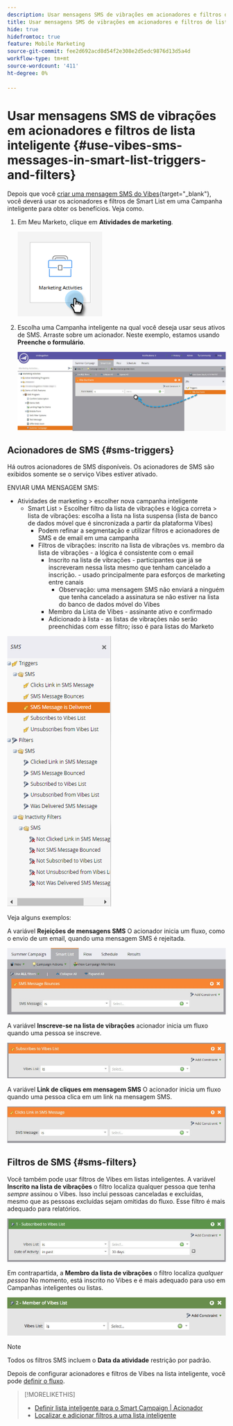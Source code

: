 ```yaml
---
description: Usar mensagens SMS de vibrações em acionadores e filtros de lista inteligente - Documentação do Marketo - Documentação do produto
title: Usar mensagens SMS de vibrações em acionadores e filtros de lista inteligente
hide: true
hidefromtoc: true
feature: Mobile Marketing
source-git-commit: fee2d692acd8d54f2e308e2d5edc9876d13d5a4d
workflow-type: tm+mt
source-wordcount: '411'
ht-degree: 0%

---
```


# Usar mensagens SMS de vibrações em acionadores e filtros de lista inteligente {#use-vibes-sms-messages-in-smart-list-triggers-and-filters}

Depois que você [criar uma mensagem SMS do Vibes](/help/marketo/product-docs/mobile-marketing/vibes-sms-messages/create-a-vibes-sms-message.md){target="_blank"}, você deverá usar os acionadores e filtros de Smart List em uma Campanha inteligente para obter os benefícios. Veja como.

1. Em Meu Marketo, clique em **Atividades de marketing**.

   ![](assets/use-vibes-sms-messages-in-smart-list-triggers-and-filters-1.png)

1. Escolha uma Campanha inteligente na qual você deseja usar seus ativos de SMS. Arraste sobre um acionador. Neste exemplo, estamos usando **Preenche o formulário**.

   ![](assets/fills-out-form-pull-over.jpg)

## Acionadores de SMS {#sms-triggers}

Há outros acionadores de SMS disponíveis. Os acionadores de SMS são exibidos somente se o serviço Vibes estiver ativado.

ENVIAR UMA MENSAGEM SMS:

* Atividades de marketing > escolher nova campanha inteligente
   * Smart List > Escolher filtro da lista de vibrações e lógica correta > lista de vibrações: escolha a lista na lista suspensa (lista de banco de dados móvel que é sincronizada a partir da plataforma Vibes)
      * Podem refinar a segmentação e utilizar filtros e acionadores de SMS e de email em uma campanha
      * Filtros de vibrações: inscrito na lista de vibrações vs. membro da lista de vibrações - a lógica é consistente com o email
         * Inscrito na lista de vibrações - participantes que já se inscreveram nessa lista mesmo que tenham cancelado a inscrição.  - usado principalmente para esforços de marketing entre canais
            * Observação: uma mensagem SMS não enviará a ninguém que tenha cancelado a assinatura se não estiver na lista do banco de dados móvel do Vibes
         * Membro da Lista de Vibes - assinante ativo e confirmado
         * Adicionado à lista - as listas de vibrações não serão preenchidas com esse filtro; isso é para listas do Marketo

![](assets/new-sms-search2.png)

Veja alguns exemplos:

A variável **Rejeições de mensagens SMS** O acionador inicia um fluxo, como o envio de um email, quando uma mensagem SMS é rejeitada.

![](assets/sms-message-bounces-real.jpg)

A variável **Inscreve-se na lista de vibrações** acionador inicia um fluxo quando uma pessoa se inscreve.

![](assets/subscribes-to-vibes-list-real.jpg)

A variável **Link de cliques em mensagem SMS** O acionador inicia um fluxo quando uma pessoa clica em um link na mensagem SMS.

![](assets/clicks-link-in-sms-message.jpg)

## Filtros de SMS {#sms-filters}

Você também pode usar filtros de Vibes em listas inteligentes. A variável **Inscrito na lista de vibrações** o filtro localiza qualquer pessoa que tenha *sempre* assinou o Vibes. Isso inclui pessoas canceladas e excluídas, mesmo que as pessoas excluídas sejam omitidas do fluxo. Esse filtro é mais adequado para relatórios.

![](assets/subscribed-to-vibes-list-filter-real.jpg)

Em contrapartida, a **Membro da lista de vibrações** o filtro localiza _qualquer pessoa_ No momento, está inscrito no Vibes e é mais adequado para uso em Campanhas inteligentes ou listas.

![](assets/image001.png)

>[!NOTE]
>
>Todos os filtros SMS incluem o **Data da atividade** restrição por padrão.

Depois de configurar acionadores e filtros de Vibes na lista inteligente, você pode [definir o fluxo](/help/marketo/product-docs/mobile-marketing/vibes-sms-messages/add-a-flow-step-for-sms.md).

>[!MORELIKETHIS]
>
>* [Definir lista inteligente para o Smart Campaign | Acionador](/help/marketo/product-docs/core-marketo-concepts/smart-campaigns/creating-a-smart-campaign/define-smart-list-for-smart-campaign-trigger.md)
>* [Localizar e adicionar filtros a uma lista inteligente](/help/marketo/product-docs/core-marketo-concepts/smart-lists-and-static-lists/creating-a-smart-list/find-and-add-filters-to-a-smart-list.md)
